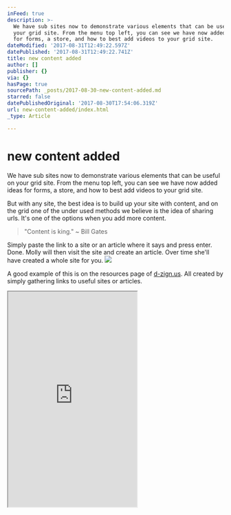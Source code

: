 ```yaml
---
inFeed: true
description: >-
  We have sub sites now to demonstrate various elements that can be useful on
  your grid site. From the menu top left, you can see we have now added ideas
  for forms, a store, and how to best add videos to your grid site.
dateModified: '2017-08-31T12:49:22.597Z'
datePublished: '2017-08-31T12:49:22.741Z'
title: new content added
author: []
publisher: {}
via: {}
hasPage: true
sourcePath: _posts/2017-08-30-new-content-added.md
starred: false
datePublishedOriginal: '2017-08-30T17:54:06.319Z'
url: new-content-added/index.html
_type: Article

---
```

# new content added

We have sub sites now to demonstrate various elements that can be useful on your grid site. From the menu top left, you can see we have now added ideas for forms, a store, and how to best add videos to your grid site.

But with any site, the best idea is to build up your site with content, and on the grid one of the under used methods we believe is the idea of sharing urls. It's one of the options when you add more content.

> "Content is king." ~ Bill Gates

Simply paste the link to a site or an article where it says and press enter. Done. Molly will then visit the site and create an article. Over time she'll have created a whole site for you.
![](https://the-grid-user-content.s3-us-west-2.amazonaws.com/d4dc342b-a07d-4245-bde8-730091c697be.png)

A good example of this is on the resources page of [d-zign.us][0]. All created by simply gathering links to useful sites or articles.

<iframe src="https://the-grid.github.io/ed-userhtml/?g=eJxNkcFOwzAMhu99iqgI1kpr0iFxoe0OlRDishM3hFCaOFu6NamStNtAvDvu1kncYvvLb_t3KfVItKxi1WTO2hCvS4apdVR64XQf1okajAjamkQuiV8im5KfiJCRO9JirFpPKiLpFsLLATowwdfnd77d8A4Sn37knwXSWpHkP1Of32SCUilxEAZnJmYWEg54gJlDhQILVEusaXnFqHcCw5gxYY0BEajiAhpr99RAYGC-Xmvm5Z62_u6kmu5QrR5GcB6XqMZHusrjSQcHpz132GRjJVBtPLhQg7IOknmxtIh-E2nFMI2yJIurJQt83RpmrcdGizQtSjYbFpWTpeLAvb-4Kmx3cSUmkgee7RyoKt6F0PtnxngjstP5mw6eGTgiawKyGZcS5PzhqGXYVfEqz-_njBm63vqA8k-3c_0BLt6WJQ" height="500" style=""></iframe>



[0]: https://cool.d-zign.us/